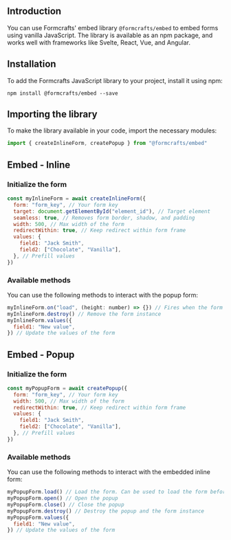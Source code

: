 ## Introduction

You can use Formcrafts' embed library `@formcrafts/embed` to embed forms using vanilla JavaScript. The library is available as an npm package, and works well with frameworks like Svelte, React, Vue, and Angular.

## Installation

To add the Formcrafts JavaScript library to your project, install it using npm:

```shellscript
npm install @formcrafts/embed --save
```

## Importing the library

To make the library available in your code, import the necessary modules:

```javascript
import { createInlineForm, createPopup } from "@formcrafts/embed"
```

## Embed - Inline

### Initialize the form

```javascript
const myInlineForm = await createInlineForm({
  form: "form_key", // Your form key
  target: document.getElementById("element_id"), // Target element
  seamless: true, // Removes form border, shadow, and padding
  width: 500, // Max width of the form
  redirectWithin: true, // Keep redirect within form frame
  values: {
    field1: "Jack Smith",
    field2: ["Chocolate", "Vanilla"],
  }, // Prefill values
})
```

### Available methods

You can use the following methods to interact with the popup form:

```javascript
myInlineForm.on("load", (height: number) => {}) // Fires when the form loads
myInlineForm.destroy() // Remove the form instance
myInlineForm.values({
  field1: "New value",
}) // Update the values of the form
```

## Embed - Popup

### Initialize the form

```javascript
const myPopupForm = await createPopup({
  form: "form_key", // Your form key
  width: 500, // Max width of the form
  redirectWithin: true, // Keep redirect within form frame
  values: {
    field1: "Jack Smith",
    field2: ["Chocolate", "Vanilla"],
  }, // Prefill values
})
```

### Available methods

You can use the following methods to interact with the embedded inline form:

```javascript
myPopupForm.load() // Load the form. Can be used to load the form before showing it. Optional.
myPopupForm.open() // Open the popup
myPopupForm.close() // Close the popup
myPopupForm.destroy() // Destroy the popup and the form instance
myPopupForm.values({
  field1: "New value",
}) // Update the values of the form
```

